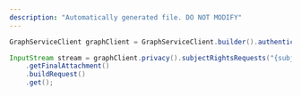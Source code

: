 ```yaml
---
description: "Automatically generated file. DO NOT MODIFY"
---
```

<!-- markdownlint-disable MD041 -->

```java
GraphServiceClient graphClient = GraphServiceClient.builder().authenticationProvider( authProvider ).buildClient();

InputStream stream = graphClient.privacy().subjectRightsRequests("{subjectRightsRequestId}")
    .getFinalAttachment()
    .buildRequest()
    .get();
```
